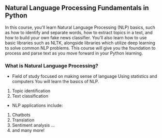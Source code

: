 ## Natural Language Processing Fundamentals in Python
In this course, you'll learn Natural Language Processing (NLP) basics, such as how to identify and separate words,
how to extract topics in a text, and how to build your own fake news classifier. You'll also learn how to use basic libraries such as NLTK, 
alongside libraries which utilize deep learning to solve common NLP problems. This course will give you the foundation to process and 
parse text as you move forward in your Python learning.

### What is	Natural	Language	Processing? 
* Field of study focused on making sense of language Using statistics	and	computers You will learn the basics	of NLP.
1. Topic identification
2. Text	classification
* NLP	applications include: 
1. Chatbots
2. Translation
3. Sentiment analysis ...
4. and many	more!